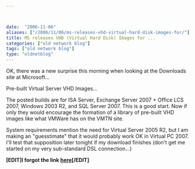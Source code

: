 ```yaml
---



date:  "2006-11-06"
aliases: ["/2006/11/06/ms-releases-vhd-virtual-hard-disk-images-for/"]
title: MS releases VHD (Virtual Hard Disk) Images for ...
categories: ["old network blog"]
tags: ["old network blog"]
type: "oldnetblog"
---
```

OK, there was a new surprise this morning when looking at the Downloads site at Microsoft...


Pre-built Virtual Server VHD Images...


The posted builds are for ISA Server, Exchange Server 2007 + Office LCS 2007, Windows 2003 R2, and SQL Server 2007.  This is a good start.  Now if only they would encourage the formation of a library of pre-built VHD images like what VMWare has on the VMTN site.


System requirements mention the need for Virtual Server 2005 R2, but I am making an "guesstimate" that it would probably work OK in Virtual PC 2007.  I'll test that supposition later tonight if my download finishes (don't get me started on my very sub-standard DSL connection...)


<strong>[EDIT]I forgot the link <a href="http://www.microsoft.com/downloads/results.aspx?pocId=&freetext=msvhds&DisplayLang=en">here</a>[/EDIT] </strong>


